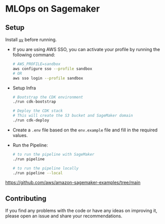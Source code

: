 # MLOps on Sagemaker


## Setup

Install [`uv`](https://docs.astral.sh/uv/getting-started/installation/) before running.

- If you are using AWS SSO, you can activate your profile by running the following command:

    ```bash
    # AWS_PROFILE=sandbox
    aws configure sso --profile sandbox
    # OR
    aws sso login --profile sandbox
    ```

- Setup Infra
    ```bash
    # Bootstrap the CDK environment
    ./run cdk-bootstrap

    # Deploy the CDK stack
    # This will create the S3 bucket and SageMaker domain
    ./run cdk-deploy
    ```

- Create a `.env` file based on the `env.example` file and fill in the required values.

-  Run the Pipeline:
    ```bash
    # to run the pipeline with SageMaker
    ./run pipeline

    # to run the pipeline locally
    ./run pipeline --local
    ```

https://github.com/aws/amazon-sagemaker-examples/tree/main

## Contributing

If you find any problems with the code or have any ideas on improving it, please open an issue and share your recommendations.
